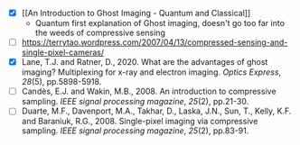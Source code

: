 - [x] [[An Introduction to Ghost Imaging - Quantum and Classical]]
	- Quantum first explanation of Ghost imaging, doesn't go too far into the weeds of compressive sensing
- [ ]  https://terrytao.wordpress.com/2007/04/13/compressed-sensing-and-single-pixel-cameras/
- [x]   Lane, T.J. and Ratner, D., 2020. What are the advantages of ghost imaging? Multiplexing for x-ray and electron imaging. _Optics Express_, _28_(5), pp.5898-5918.
- [ ] Candès, E.J. and Wakin, M.B., 2008. An introduction to compressive sampling. _IEEE signal processing magazine_, _25_(2), pp.21-30.
- [ ] Duarte, M.F., Davenport, M.A., Takhar, D., Laska, J.N., Sun, T., Kelly, K.F. and Baraniuk, R.G., 2008. Single-pixel imaging via compressive sampling. _IEEE signal processing magazine_, _25_(2), pp.83-91.